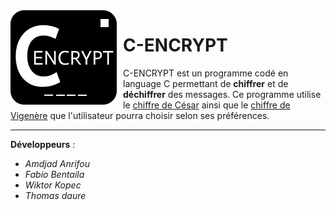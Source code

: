 <img  style="float: left; margin: 0 10px 0 0; " alt="" src="Logo_projet_C.png">

# **C-ENCRYPT**
<div>
C-ENCRYPT est un programme codé en language C permettant de <strong>chiffrer</strong> et de <strong>déchiffrer</strong> des messages. Ce programme utilise le <a href="https://fr.wikipedia.org/wiki/Chiffrement_par_d%C3%A9calage">chiffre de César</a> ainsi que le <a href="https://fr.wikipedia.org/wiki/Chiffre_de_Vigen%C3%A8re">chiffre de Vigenère</a> que l'utilisateur pourra choisir selon ses préférences.
</div>

---


<!-- à compléter  -->

**Développeurs** :
* *Amdjad Anrifou*
* *Fabio Bentaila*
* *Wiktor Kopec*
* *Thomas daure*